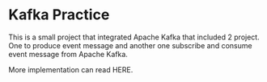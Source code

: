 # Kafka Practice
This is a small project that integrated Apache Kafka that included 2 project. One to produce event message and another one subscribe and consume event message from Apache Kafka.

More implementation can read HERE.
